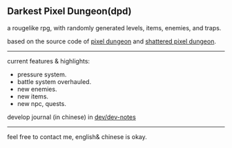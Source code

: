 ## Darkest Pixel Dungeon(dpd)

a rougelike rpg, with randomly generated levels, items, enemies, and traps.

based on the source code of [pixel dungeon](https://github.com/watabou/pixel-dungeon) and [shattered pixel dungeon](https://github.com/00-Evan/shattered-pixel-dungeon).

---
current features & highlights:
* pressure system.
* battle system overhauled.
* new enemies.
* new items.
* new npc, quests.

develop journal (in chinese) in [dev/dev-notes](./dev/dev-notes)

---
feel free to contact me, english& chinese is okay.
